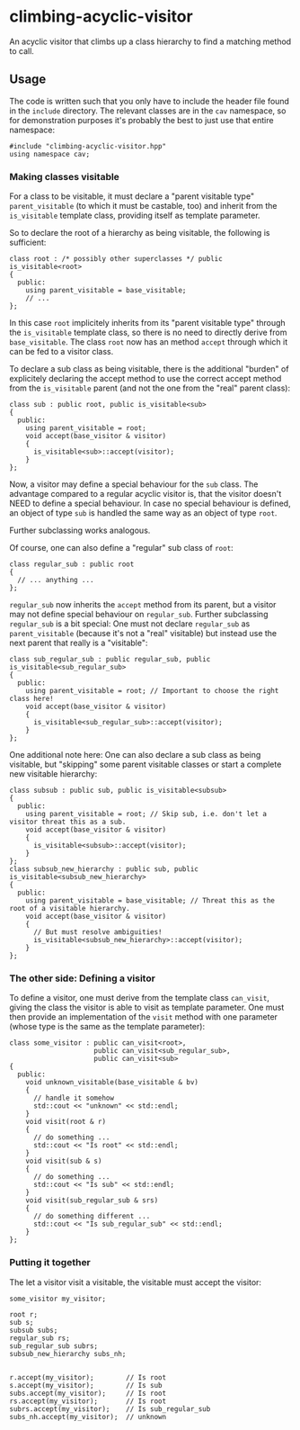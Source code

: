 climbing-acyclic-visitor
========================

An acyclic visitor that climbs up a class hierarchy to find a matching method to call.

Usage
------

The code is written such that you only have to include the header file found in the
`include` directory. The relevant classes are in the `cav` namespace, so for demonstration
purposes it's probably the best to just use that entire namespace:
```{c++}
#include "climbing-acyclic-visitor.hpp"
using namespace cav;
```

### Making classes visitable
For a class to be visitable, it must declare a "parent visitable type" `parent_visitable` 
(to which it must be castable, too) and inherit from the `is_visitable` template class,
providing itself as template parameter.

So to declare the root of a hierarchy as being visitable, the following is sufficient:
```{c++}
class root : /* possibly other superclasses */ public is_visitable<root>
{
  public:
    using parent_visitable = base_visitable;
    // ...
};
```
In this case `root` implicitely inherits from its "parent visitable type" through the
`is_visitable` template class, so there is no need to directly derive from `base_visitable`.
The class `root` now has an method `accept` through which it can be fed to a visitor class.

To declare a sub class as being visitable, there is the additional "burden" of explicitely
declaring the accept method to use the correct accept method from the `is_visitable` parent
(and not the one from the "real" parent class):
```{c++}
class sub : public root, public is_visitable<sub>
{
  public:
    using parent_visitable = root;
    void accept(base_visitor & visitor)
    {
      is_visitable<sub>::accept(visitor);
    }
};
```
Now, a visitor may define a special behaviour for the `sub` class. The advantage compared to
a regular acyclic visitor is, that the visitor doesn't NEED to define a special behaviour. In case
no special behaviour is defined, an object of type `sub` is handled the same way as an object of
type `root`.

Further subclassing works analogous.

Of course, one can also define a "regular" sub class of `root`:
```{c++}
class regular_sub : public root
{
  // ... anything ...
};
```
`regular_sub` now inherits the `accept` method from its parent, but a visitor may not define special
behaviour on `regular_sub`.
Further subclassing `regular_sub` is a bit special: One must not declare `regular_sub` as `parent_visitable`
(because it's not a "real" visitable) but instead use the next parent that really is a "visitable":
```{c++}
class sub_regular_sub : public regular_sub, public is_visitable<sub_regular_sub>
{
  public:
    using parent_visitable = root; // Important to choose the right class here!
    void accept(base_visitor & visitor)
    {
      is_visitable<sub_regular_sub>::accept(visitor);
    }
};
```

One additional note here: One can also declare a sub class as being visitable, but "skipping" some
parent visitable classes or start a complete new visitable hierarchy:
```{c++}
class subsub : public sub, public is_visitable<subsub>
{
  public:
    using parent_visitable = root; // Skip sub, i.e. don't let a visitor threat this as a sub.
    void accept(base_visitor & visitor)
    {
      is_visitable<subsub>::accept(visitor);
    }
};
class subsub_new_hierarchy : public sub, public is_visitable<subsub_new_hierarchy>
{
  public:
    using parent_visitable = base_visitable; // Threat this as the root of a visitable hierarchy.
    void accept(base_visitor & visitor)
    {
      // But must resolve ambiguities!
      is_visitable<subsub_new_hierarchy>::accept(visitor);
    }
};
```

### The other side: Defining a visitor
To define a visitor, one must derive from the template class `can_visit`, giving the class
the visitor is able to visit as template parameter. One must then provide an implementation
of the `visit` method with one parameter (whose type is the same as the template parameter):
```{c++}
class some_visitor : public can_visit<root>,
                     public can_visit<sub_regular_sub>,
                     public can_visit<sub>
{
  public:
    void unknown_visitable(base_visitable & bv)
    {
      // handle it somehow
      std::cout << "unknown" << std::endl;
    }
    void visit(root & r)
    {
      // do something ...
      std::cout << "Is root" << std::endl;
    }
    void visit(sub & s)
    {
      // do something ...
      std::cout << "Is sub" << std::endl;
    }
    void visit(sub_regular_sub & srs)
    {
      // do something different ...
      std::cout << "Is sub_regular_sub" << std::endl;
    }
};
```

### Putting it together
The let a visitor visit a visitable, the visitable must accept the visitor:
```{c++}
some_visitor my_visitor;

root r;
sub s;
subsub subs;
regular_sub rs;
sub_regular_sub subrs;
subsub_new_hierarchy subs_nh;


r.accept(my_visitor);        // Is root
s.accept(my_visitor);        // Is sub
subs.accept(my_visitor);     // Is root
rs.accept(my_visitor);       // Is root
subrs.accept(my_visitor);    // Is sub_regular_sub
subs_nh.accept(my_visitor);  // unknown
```
